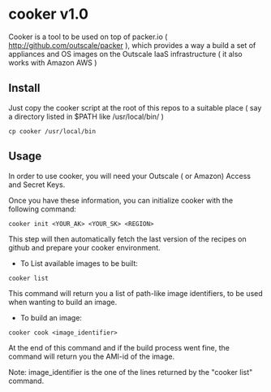 cooker v1.0
===========

Cooker is a tool to be used on top of packer.io ( http://github.com/outscale/packer ), which provides a way a build a set of appliances and OS images on the Outscale IaaS infrastructure ( it also works with Amazon AWS )

Install
-------

Just copy the cooker script at the root of this repos to a suitable place ( say a directory listed in $PATH like /usr/local/bin/ )

```shell
cp cooker /usr/local/bin
```

Usage
-----

In order to use cooker, you will need your Outscale ( or Amazon) Access and Secret Keys.

Once you have these information, you can initialize cooker with the following command:

```shell
cooker init <YOUR_AK> <YOUR_SK> <REGION>
```

This step will then automatically fetch the last version of the recipes on github and prepare your cooker environment.

* To List available images to be built:

```shell
cooker list
```

This command will return you a list of path-like image identifiers, to be used when wanting to build an image.

* To build an image:

```shell
cooker cook <image_identifier>
```

At the end of this command and if the build process went fine, the command will return you the AMI-id of the image.

Note: image_identifier is the one of the lines returned by the "cooker list" command.

